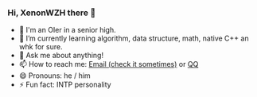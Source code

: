### Hi, XenonWZH there 👋

- 🔭 I'm an OIer in a senior high.
- 🌱 I’m currently learning algorithm, data structure, math, native C++ an whk for sure.
- 💬 Ask me about anything!
- 📫 How to reach me: [Email (check it sometimes)](mailto:xenonwzh@gmail.com) or [QQ](https://wpa.qq.com/msgrd?V=3&Uin=2856709174)
- 😄 Pronouns: he / him
- ⚡ Fun fact: INTP personality

